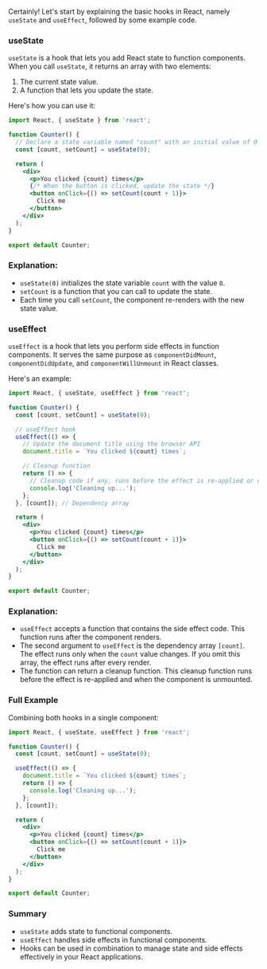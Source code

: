 Certainly! Let's start by explaining the basic hooks in React, namely `useState` and `useEffect`, followed by some example code.

### useState

`useState` is a hook that lets you add React state to function components. When you call `useState`, it returns an array with two elements:

1. The current state value.
2. A function that lets you update the state.

Here's how you can use it:

```jsx
import React, { useState } from 'react';

function Counter() {
  // Declare a state variable named "count" with an initial value of 0
  const [count, setCount] = useState(0);

  return (
    <div>
      <p>You clicked {count} times</p>
      {/* When the button is clicked, update the state */}
      <button onClick={() => setCount(count + 1)}>
        Click me
      </button>
    </div>
  );
}

export default Counter;
```

### Explanation:

- `useState(0)` initializes the state variable `count` with the value `0`.
- `setCount` is a function that you can call to update the state.
- Each time you call `setCount`, the component re-renders with the new state value.

### useEffect

`useEffect` is a hook that lets you perform side effects in function components. It serves the same purpose as `componentDidMount`, `componentDidUpdate`, and `componentWillUnmount` in React classes.

Here's an example:

```jsx
import React, { useState, useEffect } from 'react';

function Counter() {
  const [count, setCount] = useState(0);

  // useEffect hook
  useEffect(() => {
    // Update the document title using the browser API
    document.title = `You clicked ${count} times`;

    // Cleanup function
    return () => {
      // Cleanup code if any, runs before the effect is re-applied or component is unmounted
      console.log('Cleaning up...');
    };
  }, [count]); // Dependency array

  return (
    <div>
      <p>You clicked {count} times</p>
      <button onClick={() => setCount(count + 1)}>
        Click me
      </button>
    </div>
  );
}

export default Counter;
```

### Explanation:

- `useEffect` accepts a function that contains the side effect code. This function runs after the component renders.
- The second argument to `useEffect` is the dependency array `[count]`. The effect runs only when the `count` value changes. If you omit this array, the effect runs after every render.
- The function can return a cleanup function. This cleanup function runs before the effect is re-applied and when the component is unmounted.

### Full Example

Combining both hooks in a single component:

```jsx
import React, { useState, useEffect } from 'react';

function Counter() {
  const [count, setCount] = useState(0);

  useEffect(() => {
    document.title = `You clicked ${count} times`;
    return () => {
      console.log('Cleaning up...');
    };
  }, [count]);

  return (
    <div>
      <p>You clicked {count} times</p>
      <button onClick={() => setCount(count + 1)}>
        Click me
      </button>
    </div>
  );
}

export default Counter;
```

### Summary

- `useState` adds state to functional components.
- `useEffect` handles side effects in functional components.
- Hooks can be used in combination to manage state and side effects effectively in your React applications.
